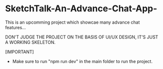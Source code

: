 # SketchTalk-An-Advance-Chat-App-
This is an upcomming project which showcae many advance chat features...

DON'T JUDGE THE PROJECT ON THE BASIS OF UI/UX DESIGN, IT'S JUST A WORKING SKELETON.


[IMPORTANT]

- Make sure to run "npm run dev" in the main folder to run the project. 
